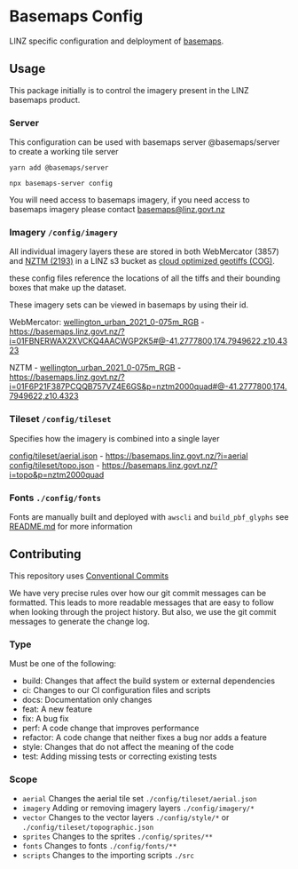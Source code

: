 # Basemaps Config

LINZ specific configuration and delployment of [basemaps](https://github.com/linz/basemaps).

## Usage

This package initially is to control the imagery present in the LINZ basemaps product.

### Server

This configuration can be used with basemaps server @basemaps/server to create a working tile server

```
yarn add @basemaps/server

npx basemaps-server config
```

You will need access to basemaps imagery, if you need access to basemaps imagery please contact basemaps@linz.govt.nz 

### Imagery `/config/imagery`

All individual imagery layers these are stored in both WebMercator (3857) and [NZTM (2193)](https://github.com/linz/NZTM2000TileMatrixSet) in a LINZ s3 bucket as [cloud optimized geotiffs (COG)](https://www.cogeo.org/).

these config files reference the locations of all the tiffs and their bounding boxes that make up the dataset.

These imagery sets can be viewed in basemaps by using their id.

WebMercator: [wellington_urban_2021_0-075m_RGB](./config/imagery/wellington_urban_2021_0-075m_RGB-WebMercatorQuad.json) - https://basemaps.linz.govt.nz/?i=01FBNERWAX2XVCKQ4AACWGP2K5#@-41.2777800,174.7949622,z10.4323

NZTM - [wellington_urban_2021_0-075m_RGB](./config/imagery/wellington_urban_2021_0-075m_RGB-NZTM2000Quad.json) - https://basemaps.linz.govt.nz/?i=01F6P21F387PCQQB757VZ4E6GS&p=nztm2000quad#@-41.2777800,174.7949622,z10.4323


### Tileset `/config/tileset`

Specifies how the imagery is combined into a single layer

[config/tileset/aerial.json](./config/tileset/aerial.json) - https://basemaps.linz.govt.nz/?i=aerial
[config/tileset/topo.json](./config/tileset/topo.json) - https://basemaps.linz.govt.nz/?i=topo&p=nztm2000quad 


### Fonts `./config/fonts`

Fonts are manually built and deployed with `awscli` and `build_pbf_glyphs` see [README.md](./config/fonts/README.md) for more information

## Contributing

This repository uses [Conventional Commits](https://www.conventionalcommits.org/)

We have very precise rules over how our git commit messages can be formatted. This leads to more readable messages that are easy to follow when looking through the project history. But also, we use the git commit messages to generate the change log.

### Type

Must be one of the following:

- build: Changes that affect the build system or external dependencies
- ci: Changes to our CI configuration files and scripts
- docs: Documentation only changes
- feat: A new feature
- fix: A bug fix
- perf: A code change that improves performance
- refactor: A code change that neither fixes a bug nor adds a feature
- style: Changes that do not affect the meaning of the code
- test: Adding missing tests or correcting existing tests

### Scope

- `aerial` Changes the aerial tile set `./config/tileset/aerial.json`
- `imagery` Adding or removing imagery layers `./config/imagery/*`
- `vector` Changes to the vector layers `./config/style/*` or `./config/tileset/topographic.json`
- `sprites` Changes to the sprites `./config/sprites/**`
- `fonts` Changes to fonts  `./config/fonts/**`
- `scripts` Changes to the importing scripts `./src`
